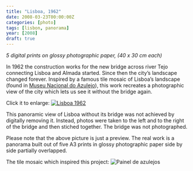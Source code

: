 ```yaml
---
title: "Lisboa, 1962"
date: 2008-03-23T00:00:00Z
categories: [photo]
tags: [lisbon, panorama]
year: [2008]
draft: true
---
```


_5 digital prints on glossy photographic paper, (40 x 30 cm each)_

In 1962 the construction works for the new bridge across river Tejo connecting Lisboa and Almada started. Since then the city’s landscape changed forever. Inspired by a famous tile mosaic of Lisboa’s landscape (found in [Museu Nacional do Azulejo][1]), this work recreates a photographic view of the city which lets us see it without the bridge again.
<!--more-->

Click it to enlarge:
[![Lisboa 1962][2]][2]

This panoramic view of Lisboa without its bridge was not achieved by digitally removing it. Instead, photos were taken to the left and to the right of the bridge and then stiched together. The bridge was not photographed.

Please note that the above picture is just a preview. The real work is a panorama built out of five A3 prints in glossy photographic paper side by side partially overlapped.

The tile mosaic which inspired this project:
![Painel de azulejos][3]

[1]: http://www.mnazulejo-ipmuseus.pt
[2]: photos/lisboa1962.jpg
[3]: photos/painel_azulejos.jpg